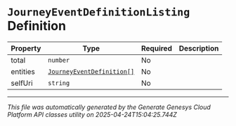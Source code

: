 # `JourneyEventDefinitionListing` Definition

| Property | Type | Required | Description |
|----------|------|----------|-------------|
| total | `number` | No |  |
| entities | [`JourneyEventDefinition[]`](journeyeventdefinition-definition.md) | No |  |
| selfUri | `string` | No |  |

---

*This file was automatically generated by the Generate Genesys Cloud Platform API classes utility on 2025-04-24T15:04:25.744Z*